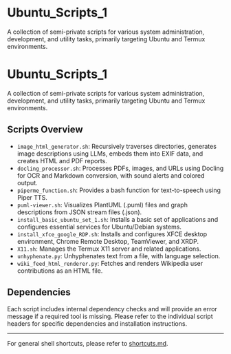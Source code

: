 # Ubuntu_Scripts_1

A collection of semi-private scripts for various system administration, development, and utility tasks, primarily targeting Ubuntu and Termux environments.

# Ubuntu_Scripts_1

A collection of semi-private scripts for various system administration, development, and utility tasks, primarily targeting Ubuntu and Termux environments.

## Scripts Overview

*   `image_html_generator.sh`: Recursively traverses directories, generates image descriptions using LLMs, embeds them into EXIF data, and creates HTML and PDF reports.
*   `docling_processor.sh`: Processes PDFs, images, and URLs using Docling for OCR and Markdown conversion, with sound alerts and colored output.
*   `piperme_function.sh`: Provides a bash function for text-to-speech using Piper TTS.
*   `puml-viewer.sh`: Visualizes PlantUML (.puml) files and graph descriptions from JSON stream files (.json).
*   `install_basic_ubuntu_set_1.sh`: Installs a basic set of applications and configures essential services for Ubuntu/Debian systems.
*   `install_xfce_google_RDP.sh`: Installs and configures XFCE desktop environment, Chrome Remote Desktop, TeamViewer, and XRDP.
*   `X11.sh`: Manages the Termux X11 server and related applications.
*   `unhyphenate.py`: Unhyphenates text from a file, with language selection.
*   `wiki_feed_html_renderer.py`: Fetches and renders Wikipedia user contributions as an HTML file.

## Dependencies

Each script includes internal dependency checks and will provide an error message if a required tool is missing. Please refer to the individual script headers for specific dependencies and installation instructions.

---

For general shell shortcuts, please refer to [shortcuts.md](shortcuts.md).